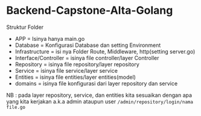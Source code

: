 # Backend-Capstone-Alta-Golang



Struktur Folder
- APP = Isinya hanya main.go
- Database = Konfigurasi Database dan setting Environment
- Infrastructure = isi nya Folder Route, Middleware, http(setting server.go)
- Interface/Controller = isinya file controller/layer Controller
- Repository = isinya file repository/layer repository
- Service = isinya file service/layer service
- Entities = isinya file entities/layer entities(model)
- domains = isinya file konfigurasi dari layer repository dan service 

NB : pada layer repository, service, dan entities kita sesuaikan dengan apa yang kita kerjakan a.k.a admin ataupun user
```/admin/repository/login/nama file.go```
